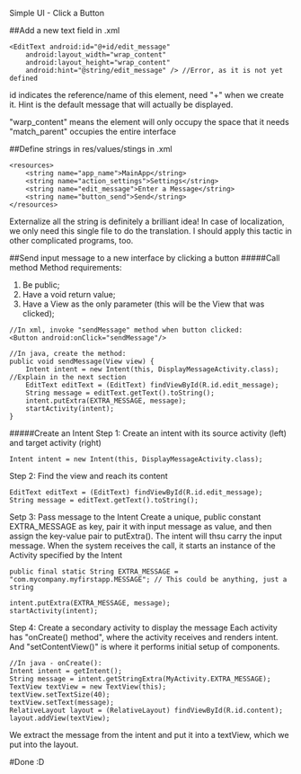 Simple UI - Click a Button

##Add a new text field in .xml
```
<EditText android:id="@+id/edit_message"
    android:layout_width="wrap_content"
    android:layout_height="wrap_content"
    android:hint="@string/edit_message" /> //Error, as it is not yet defined
```
id indicates the reference/name of this element, need "+" when we create it. Hint is the default message that will actually be displayed.

"warp_content" means the element will only occupy the space that it needs
"match_parent" occupies the entire interface


##Define strings in res/values/stings in .xml
```
<resources>
    <string name="app_name">MainApp</string>
    <string name="action_settings">Settings</string>
    <string name="edit_message">Enter a Message</string>
    <string name="button_send">Send</string>
</resources>
```
Externalize all the string is definitely a brilliant idea! In case of localization, we only need this single file to do the translation. I should apply this tactic in other complicated programs, too.

##Send input message to a new interface by clicking a button
#####Call method
Method requirements:

1. Be public;
2. Have a void return value;
3. Have a View as the only parameter (this will be the View that was clicked);
```
//In xml, invoke "sendMessage" method when button clicked:
<Button android:onClick="sendMessage"/>

//In java, create the method:
public void sendMessage(View view) {
    Intent intent = new Intent(this, DisplayMessageActivity.class);  //Explain in the next section
    EditText editText = (EditText) findViewById(R.id.edit_message);
    String message = editText.getText().toString();
    intent.putExtra(EXTRA_MESSAGE, message);
    startActivity(intent);
}
```

#####Create an Intent
Step 1: Create an intent with its source activity (left) and target activity (right)
```
Intent intent = new Intent(this, DisplayMessageActivity.class);
```
Step 2: Find the view and reach its content
```
EditText editText = (EditText) findViewById(R.id.edit_message);
String message = editText.getText().toString();
```
Setp 3: Pass message to the Intent
Create a unique, public constant EXTRA_MESSAGE as key, pair it with input message as value, and then assign the key-value pair to putExtra(). The intent will thsu carry the input message. When the system receives the call, it starts an instance of the Activity specified by the Intent
```
public final static String EXTRA_MESSAGE = "com.mycompany.myfirstapp.MESSAGE"; // This could be anything, just a string

intent.putExtra(EXTRA_MESSAGE, message);
startActivity(intent);
```
Step 4: Create a secondary activity to display the message
Each activity has "onCreate() method", where the activity receives and renders intent. And "setContentView()" is where it performs initial setup of components. 
```
//In java - onCreate():
Intent intent = getIntent();
String message = intent.getStringExtra(MyActivity.EXTRA_MESSAGE);
TextView textView = new TextView(this);
textView.setTextSize(40);
textView.setText(message);
RelativeLayout layout = (RelativeLayout) findViewById(R.id.content);
layout.addView(textView);
```
We extract the message from the intent and put it into a textView, which we put into the layout. 

#Done :D
